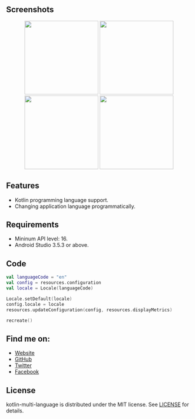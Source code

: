## Screenshots
<p align="middle">
  <img src="https://raw.githubusercontent.com/duonghominhhuy/kotlin-multi-language/master/Screenshots/Screenshot_1.png" width="200" />
  <img src="https://raw.githubusercontent.com/duonghominhhuy/kotlin-multi-language/master/Screenshots/Screenshot_2.png" width="200" /> 
  <img src="https://raw.githubusercontent.com/duonghominhhuy/kotlin-multi-language/master/Screenshots/Screenshot_3.png" width="200" />
  <img src="https://raw.githubusercontent.com/duonghominhhuy/kotlin-multi-language/master/Screenshots/Screenshot_4.png" width="200" />
</p>

## Features

- Kotlin programming language support.
- Changing application language programmatically.

## Requirements

- Mininum API level: 16.
- Android Studio 3.5.3 or above.

## Code

```kotlin
val languageCode = "en"
val config = resources.configuration
val locale = Locale(languageCode)

Locale.setDefault(locale)
config.locale = locale
resources.updateConfiguration(config, resources.displayMetrics)

recreate()
```

## Find me on:

- [Website](https://codepassion.dev)
- [GitHub](https://github.com/duonghominhhuy)
- [Twitter](https://twitter.com/duonghominhhuy)
- [Facebook](https://www.facebook.com/codepassion.dev)

## License

kotlin-multi-language is distributed under the MIT license. See [LICENSE](https://github.com/duonghominhhuy/kotlin-multi-language/blob/master/LICENSE) for details.
